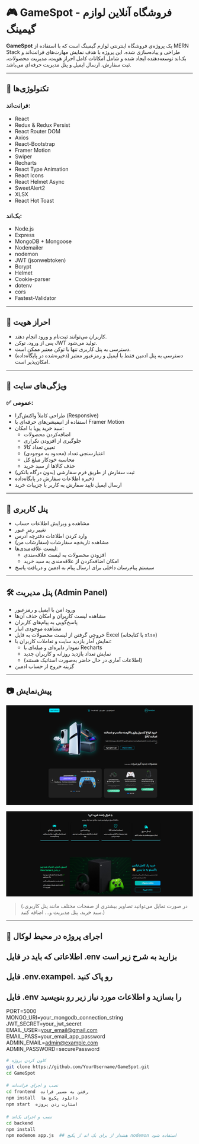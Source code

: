 # 🎮 GameSpot - فروشگاه آنلاین لوازم گیمینگ

**GameSpot** یک پروژه‌ی فروشگاه اینترنتی لوازم گیمینگ است که با استفاده از MERN Stack طراحی و پیاده‌سازی شده. این پروژه با هدف نمایش مهارت‌های فرانت‌اند و بک‌اند توسعه‌دهنده ایجاد شده و شامل امکانات کامل احراز هویت، مدیریت محصولات، ثبت سفارش، ارسال ایمیل و پنل مدیریت حرفه‌ای می‌باشد.

---

## 🚀 تکنولوژی‌ها

### فرانت‌اند:

- React
- Redux & Redux Persist
- React Router DOM
- Axios
- React-Bootstrap
- Framer Motion
- Swiper
- Recharts
- React Type Animation
- React Icons
- React Helmet Async
- SweetAlert2
- XLSX
- React Hot Toast

### بک‌اند:

- Node.js
- Express
- MongoDB + Mongoose
- Nodemailer
- nodemon
- JWT (jsonwebtoken)
- Bcrypt
- Helmet
- Cookie-parser
- dotenv
- cors
- Fastest-Validator

---

## 🔐 احراز هویت

- کاربران می‌توانند ثبت‌نام و ورود انجام دهند.
- پس از ورود، توکن JWT تولید می‌شود.
- دسترسی به پنل کاربری تنها با توکن معتبر ممکن است.
- دسترسی به پنل ادمین فقط با ایمیل و رمزعبور معتبر (ذخیره‌شده در پایگاه‌داده) امکان‌پذیر است.

---

## 🛒 ویژگی‌های سایت

### ✅ عمومی:

- طراحی کاملاً واکنش‌گرا (Responsive)
- استفاده از انیمیشن‌های حرفه‌ای با Framer Motion
- سبد خرید پویا با امکان:
  - اضافه‌کردن محصولات
  - جلوگیری از افزودن تکراری
  - تعیین تعداد کالا
  - اعتبارسنجی تعداد (محدود به موجودی)
  - محاسبه خودکار مبلغ کل
  - حذف کالاها از سبد خرید
- ثبت سفارش از طریق فرم سفارشی (بدون درگاه بانکی)
- ذخیره اطلاعات سفارش در پایگاه‌داده
- ارسال ایمیل تایید سفارش به کاربر با جزییات خرید

---

## 👤 پنل کاربری

- مشاهده و ویرایش اطلاعات حساب
- تغییر رمز عبور
- وارد کردن اطلاعات دفترچه آدرس
- مشاهده تاریخچه سفارشات (سفارشات من)
- لیست علاقه‌مندی‌ها:
  - افزودن محصولات به لیست علاقه‌مندی
  - امکان اضافه‌کردن از علاقه‌مندی به سبد خرید
- سیستم پیام‌رسان داخلی برای ارسال پیام به ادمین و دریافت پاسخ

---

## 🛠️ پنل مدیریت (Admin Panel)

- ورود امن با ایمیل و رمزعبور
- مشاهده لیست کاربران و امکان حذف آن‌ها
- پاسخ‌گویی به پیام‌های کاربران
- مشاهده موجودی انبار
- خروجی گرفتن از لیست محصولات به فایل Excel (با کتابخانه `xlsx`)
- نمایش آمار بازدید سایت و تعاملات کاربران با:
  - نمودار دایره‌ای و میله‌ای با Recharts
  - نمایش تعداد بازدید روزانه و کاربران جدید
  - (اطلاعات آماری در حال حاضر به‌صورت استاتیک هستند)
- گزینه خروج از حساب ادمین

---

## 📷 پیش‌نمایش

![preview](./screenshots/img1.png)

![preview](./screenshots/img2.png)

> (در صورت تمایل می‌توانید تصاویر بیشتری از صفحات مختلف مانند پنل کاربری، سبد خرید، پنل مدیریت و... اضافه کنید.)

---

## 🧪 اجرای پروژه در محیط لوکال

## اطلاعاتی که باید در فایل .env بزارید به شرح زیر است

## فایل .env.exampel. رو پاک کنید

## فایل .env را بسازید و اطلاعات مورد نیاز زیر رو بنویسید

PORT=5000  
MONGO_URI=your_mongodb_connection_string  
JWT_SECRET=your_jwt_secret  
EMAIL_USER=your_email@gmail.com  
EMAIL_PASS=your_email_app_password  
ADMIN_EMAIL=admin@example.com  
ADMIN_PASSWORD=securePassword

```bash
# کلون کردن پروژه
git clone https://github.com/YourUsername/GameSpot.git
cd GameSpot

# نصب و اجرای فرانت‌اند
cd frontend  رفتن به مسیر فرانت
npm install  دانلود پکیج ها
npm start  استارت ردن پروژه

# نصب و اجرای بک‌اند
cd backend
npm install
npm nodemon app.js  ## هشدار از برای بک اند از پکیج nodemon استفاده شود
```
